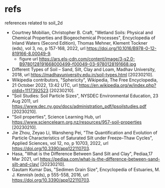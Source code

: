 # refs
references related to soil_2d

+ Courtney Mobilian, Christopher B. Craft, "Wetland Soils: Physical and Chemical Properties and Biogeochemical Processes", Encyclopedia of Inland Waters (Second Edition), Thomas Mehner, Klement Tockner (eds), vol 3, no, p 157-168, 2022, url https://doi.org/10.1016/B978-0-12-819166-8.00049-9.
  - figure url https://ars.els-cdn.com/content/image/3-s2.0-B9780128191668000499-f00049-03-9780128191668.jpg
+ Different Types of Soil – Sand, Silt, Clay and Loam, Madhav University, 2018, url https://madhavuniversity.edu.in/soil-types.html [20230210].
+ Wikipedia contributors, "Sphericity", Wikipedia, The Free Encyclopedia, 21 October 2022, 13:42 UTC, url https://en.wikipedia.org/w/index.php?oldid=1117392523 [20230210].
+ "Soil Studies: Soil Particle Sizes", NYSDEC Environmental Education, 23 Aug 2011, url https://www.dec.ny.gov/docs/administration_pdf/lpsoilstudies.pdf [20230210].
+ "Soil properties", Science Learning Hub, url https://www.sciencelearn.org.nz/resources/957-soil-properties [20230210].
+ Jie Zhou, Zeyao Li, Wansheng Pei, "The Quantification and Evolution of Particle Characteristics of
Saturated Silt under Freeze–Thaw Cycles", Applied Sciences, vol 12, no, p 10703, 2022, url https://doi.org/10.3390/app122110703.
+ Hasa, "What is the Difference Between Sand Silt and Clay", Pediaa,17 Mar 2021, url https://pediaa.com/what-is-the-difference-between-sand-silt-and-clay/ [20230210].
+ Gautam Kumar Das, "Sedimen Grain Size", Encyclopedia of Estuaries, M. J. Kennish (eds), p 555-558, 2016, url  https://doi.org/10.3390/app122110703.